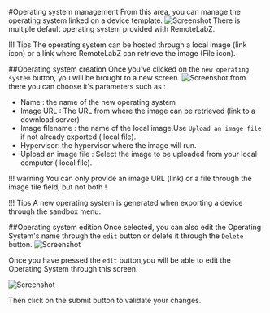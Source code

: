 #Operating system management
From this area, you can manage the operating system linked on a device template.
![Screenshot](/images/Administrator/Operating_system/Administrator_OperatingSystem.png)
There is multiple default operating system provided with RemoteLabZ.

!!! Tips
    The operating system can be hosted through a local image (link icon) or a link where RemoteLabZ can retrieve the image (File icon). 


##Operating system creation
Once you've clicked on the `new operating system` button, you will be brought to a new screen.
![Screenshot](/images/Administrator/Operating_system/Administrator_OperatingSystem_add.png)
from there you can choose it's parameters such as :  

 * Name : the name of the new operating system
 * Image URL : The URL from where the image can be retrieved (link to a download server)
 * Image filename : the name of the local image.Use `Upload an image file` if not already exported  ( local file).
 * Hypervisor: the hypervisor where the image will run.
 * Upload an image file : Select the image to be uploaded from your local computer ( local file).

!!! warning 
    You can only provide an image URL (link) or a file through the image file field, but not both !

!!! Tips
    A new operating system is generated when exporting a device through the sandbox menu.


##Operating system edition
Once selected, you can also edit the Operating System's name through the `edit` button or delete it through the `Delete` button.
![Screenshot](/images/Administrator/Operating_system/Administrator_OperatingSystem_selected.png)

Once you have pressed the `edit` button,you will be able to edit the Operating System through this screen. 

![Screenshot](/images/Administrator/Operating_system/Administrator_OperatingSystem_Edit.png)

Then click on the submit button to validate your changes.


